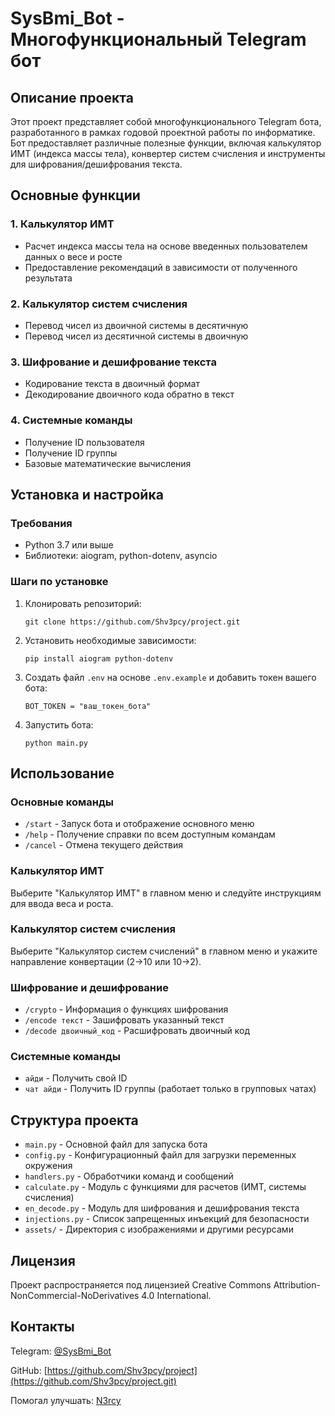 # SysBmi_Bot - Многофункциональный Telegram бот

## Описание проекта
Этот проект представляет собой многофункционального Telegram бота, разработанного в рамках годовой проектной работы по информатике. Бот предоставляет различные полезные функции, включая калькулятор ИМТ (индекса массы тела), конвертер систем счисления и инструменты для шифрования/дешифрования текста.

## Основные функции

### 1. Калькулятор ИМТ
- Расчет индекса массы тела на основе введенных пользователем данных о весе и росте
- Предоставление рекомендаций в зависимости от полученного результата

### 2. Калькулятор систем счисления
- Перевод чисел из двоичной системы в десятичную
- Перевод чисел из десятичной системы в двоичную

### 3. Шифрование и дешифрование текста
- Кодирование текста в двоичный формат
- Декодирование двоичного кода обратно в текст

### 4. Системные команды
- Получение ID пользователя
- Получение ID группы
- Базовые математические вычисления

## Установка и настройка

### Требования
- Python 3.7 или выше
- Библиотеки: aiogram, python-dotenv, asyncio

### Шаги по установке
1. Клонировать репозиторий:
   ```
   git clone https://github.com/Shv3pcy/project.git
   ```

2. Установить необходимые зависимости:
   ```
   pip install aiogram python-dotenv
   ```

3. Создать файл `.env` на основе `.env.example` и добавить токен вашего бота:
   ```
   BOT_TOKEN = "ваш_токен_бота"
   ```

4. Запустить бота:
   ```
   python main.py
   ```

## Использование

### Основные команды
- `/start` - Запуск бота и отображение основного меню
- `/help` - Получение справки по всем доступным командам
- `/cancel` - Отмена текущего действия

### Калькулятор ИМТ
Выберите "Калькулятор ИМТ" в главном меню и следуйте инструкциям для ввода веса и роста.

### Калькулятор систем счисления
Выберите "Калькулятор систем счислений" в главном меню и укажите направление конвертации (2→10 или 10→2).

### Шифрование и дешифрование
- `/crypto` - Информация о функциях шифрования
- `/encode текст` - Зашифровать указанный текст
- `/decode двоичный_код` - Расшифровать двоичный код

### Системные команды
- `айди` - Получить свой ID
- `чат айди` - Получить ID группы (работает только в групповых чатах)

## Структура проекта
- `main.py` - Основной файл для запуска бота
- `config.py` - Конфигурационный файл для загрузки переменных окружения
- `handlers.py` - Обработчики команд и сообщений
- `calculate.py` - Модуль с функциями для расчетов (ИМТ, системы счисления)
- `en_decode.py` - Модуль для шифрования и дешифрования текста
- `injections.py` - Список запрещенных инъекций для безопасности
- `assets/` - Директория с изображениями и другими ресурсами

## Лицензия
Проект распространяется под лицензией Creative Commons Attribution-NonCommercial-NoDerivatives 4.0 International.

## Контакты
Telegram: [@SysBmi_Bot](https://t.me/SysBmi_Bot)

GitHub: [https://github.com/Shv3pcy/project](https://github.com/Shv3pcy/project.git)

Помогал улучшать: [N3rcy](https://github.com/N3rcy)
